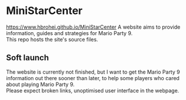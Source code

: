 # MiniStarCenter
https://www.hbrohei.github.io/MiniStarCenter
A website aims to provide information, guides and strategies for Mario Party 9.\
This repo hosts the site's source files.
## Soft launch
The website is currently not finished, but I want to get the Mario Party 9 information out there sooner than later,
to help some players who cared about playing Mario Party 9.\
Please expect broken links, unoptimised user interface in the webpage.
